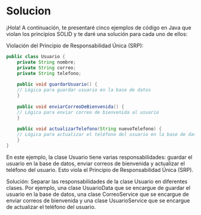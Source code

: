 # Solucion
¡Hola! A continuación, te presentaré cinco ejemplos de código en Java que violan los principios SOLID y te daré una solución para cada uno de ellos:

Violación del Principio de Responsabilidad Única (SRP):
```java
public class Usuario {
    private String nombre;
    private String correo;
    private String telefono;
    
    public void guardarUsuario() {
    // Lógica para guardar usuario en la base de datos
    }
    
    public void enviarCorreoDeBienvenida() {
    // Lógica para enviar correo de bienvenida al usuario
    }
    
    public void actualizarTelefono(String nuevoTelefono) {
    // Lógica para actualizar el teléfono del usuario en la base de datos
    }
}
```
En este ejemplo, la clase Usuario tiene varias responsabilidades: guardar el usuario en la base de datos, enviar correos de bienvenida y actualizar el teléfono del usuario. Esto viola el Principio de Responsabilidad Única (SRP).

Solución: Separar las responsabilidades de la clase Usuario en diferentes clases. Por ejemplo, una clase UsuarioData que se encargue de guardar el usuario en la base de datos, una clase CorreoService que se encargue de enviar correos de bienvenida y una clase UsuarioService  que se encargue de actualizar el teléfono del usuario.